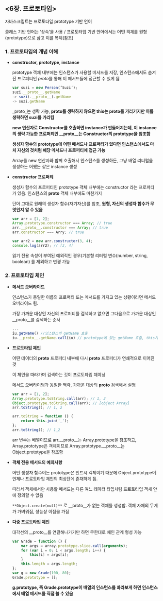 ## <6장. 프로토타입>


자바스크립트는 프로토타입 prototype 기반 언어

클래스 기반 언어는 ‘상속’을 사용 / 프로토타입 기반 언어에서는 어떤 객체를 원형(prototype)으로 삼고 이를 복제(참조)

### 1. **프로토타입의 개념 이해**

- **constructor, prototype, instance**
    
    prototype 객체 내부에는 인스턴스가 사용할 메서드를 저장, 인스턴스에서도 숨겨진 프로퍼티인 *proto*를 통해 이 메서드들에 접근할 수 있게 됨
    
    ```jsx
    var suzi = new Person(’Suzi’);
    suzi.__proto__.getName
    -> suzi(.__proto__).getName
    -> suzi.getName
    ```
    
    _proto_는 생략 가능, **proto를 생략하지 않으면 this는 proto를 가리키지만 이를 생략하면 suzi를 가리킴**
    
    **new 연산자로 Constructor를 호출하면 instance가 만들어지는데, 이 instance의 생략 가능한 프로퍼티인 __proto__는 Constructor의 prototype을 참조함**
    
    **생성자 함수의 prototype에 어떤 메서드나 프로퍼티가 있다면 인스턴스에서도 마치 자신의 것처럼 해당 메서드나 프로퍼티에 접근 가능**
    
    Array를 new 연산자와 함께 호출해서 인스턴스를 생성하든, 그냥 배열 리터럴을 생성하든 어쨌든 같은 instance 생성
    
- **constructor 프로퍼티**
    
    생성자 함수의 프로퍼티인 prototype 객체 내부에는 constructor 라는 프로퍼티가 있음. 인스턴스의 __proto__ 객체 내부에도 마찬가지
    
    단어 그대로 원래의 생성자 함수(자기자신)를 참조, **원형, 자신의 생성자 함수가 무엇인지 알 수 있음**
    
    ```jsx
    var arr = [1, 2];
    Array.prototype.constructor === Array; // true
    arr.__proto__.constructor === Array; // true
    arr.constructor === Arry; // true
    
    var arr2 = new arr.constructor(3, 4);
    console.log(arr2); // [3, 4]
    ```
    
    읽기 전용 속성이 부여된 예외적인 경우(기본형 리터럴 변수(number, string, boolean) 를 제외하고 변경 가능
    

### 2. 프로토타입 체인

- **메서드 오버라이드**
    
    인스턴스가 동일한 이름의 프로퍼티 또는 메서드를 가지고 있는 상황이라면 메서드 오버라이드 됨.
    
    가장 가까운 대상인 자신의 프로퍼티를 검색하고 없으면 그다음으로 가까운 대상인 __proto__를 검색하는 순서
    
    ```jsx
    ...
    iu.getName() //인스턴스의 getName 호출
    iu.__proto__.getName.call(iu) // prototype에 있는 getName 호출, this가 인스턴스를 바라봄
    ```
    
- **프로토타입 체인**
    
    어떤 데이터의 __proto__ 프로퍼티 내부에 다시 __proto__ 프로퍼티가 연쇄적으로 이어진 것
    
    이 체인을 따라가며 검색하는 것이 프로토타입 체이닝
    
    메서드 오버라이딩과 동일한 맥락, 가까운 대상의 __proto__ 검색해서 실행
    
    ```jsx
    var arr = [1, 2];
    Array.prototype.toString.call(arr); // 1, 2
    Object.prototype.toString.call(arr); // [object Array]
    arr.toString(); // 1, 2
    
    arr.toString = function () {
        return this.join('_');
    };
    arr.toString(); // 1_2
    ```
    
    arr 변수는 배열이므로 arr.__proto__는 Array.prototype을 참조하고, Array.prototype은 객체이므로 Array.prototype.__proto__는 Object.prototype을 참조함
    
- **객체 전용 메서드의 예외사항**
    
    어떤 생성자 함수이든 prototype은 반드시 객체이기 때문에 Object.prototype이 언제나 프로토타입 체인의 최상단에 존재하게 됨.
    
    따라서 객체에서만 사용할 메서드는 다른 여느 데이터 타입처럼 프로토타입 객체 안에 정의할 수 없음
    
    `**Object.create(null)**` 로 __proto__가 없는 객체를 생성함. 객체 자체의 무게가 가벼워짐, 성능상 이점을 가짐
    
- **다중 프로토타입 체인**
    
    대각선의 __proto__를 연결해나가기만 하면 무한대로 체인 관계 형성 가능
    
    ```jsx
    var Grade = function () {
        var args = array.prototype.slice.call(arguments);
        for (var i = 0; i < args.length; i++) {
            this[i] = args[i];
        }
        this.length = args.length;
    };
    var g = new Grade(100, 80);
    Grade.prototype = []; 
    ```
    
    **g.__prototype__, 즉 Grade.prototype이 배열의 인스턴스를 바라보게 하면 인스턴스에서 배열 메서드를 직접 쓸 수 있음**